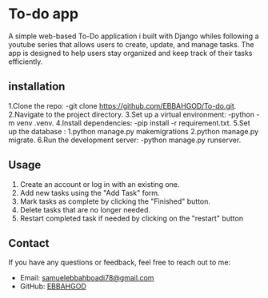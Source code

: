 # To-do app
 A simple web-based To-Do application i built with Django whiles following a youtube series that allows users to create, update, and manage tasks.
 The app is designed to help users stay organized and keep track of their tasks efficiently.
 
## installation
1.Clone the repo:
-git clone https://github.com/EBBAHGOD/To-do.git.
2.Navigate to the project directory.
3.Set up a virtual environment:
-python -m venv .venv.
4.Install dependencies:
-pip install -r requirement.txt.
5.Set up the database :
                        1.python manage.py makemigrations
                        2.python manage.py migrate.
6.Run the development server:
-python manage.py runserver.

## Usage

1. Create an account or log in with an existing one.
2. Add new tasks using the "Add Task" form.
3. Mark tasks as complete by clicking the "Finished" button.
4. Delete tasks that are no longer needed.
5. Restart completed task if needed by clicking on the "restart" button

## Contact

If you have any questions or feedback, feel free to reach out to me:

- Email: [samuelebbahboadi78@gmail.com](mailto:samuelebbahbboadi78@gmail.com)
- GitHub: [EBBAHGOD](https://github.com/EBBAHGOD)
